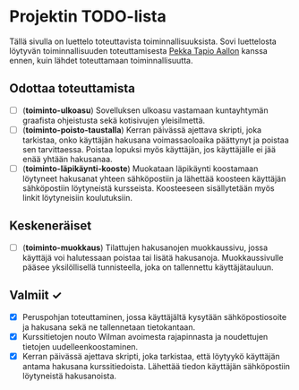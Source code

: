 # Projektin TODO-lista

Tällä sivulla on luettelo toteuttavista toiminnallisuuksista. Sovi luettelosta löytyvän toiminnallisuuden toteuttamisesta [Pekka Tapio Aallon](https://github.com/pekkatapio) kanssa ennen, kuin lähdet toteuttamaan toiminnallisuutta.

## Odottaa toteuttamista

 - [ ] (**toiminto-ulkoasu**) Sovelluksen ulkoasu vastamaan kuntayhtymän graafista ohjeistusta sekä kotisivujen yleisilmettä. 
 - [ ] (**toiminto-poisto-taustalla**) Kerran päivässä ajettava skripti, joka tarkistaa, onko käyttäjän hakusana voimassaoloaika päättynyt ja poistaa sen tarvittaessa. Poistaa lopuksi myös käyttäjän, jos käyttäjälle ei jää enää yhtään hakusanaa.
 - [ ] (**toiminto-läpikäynti-kooste**) Muokataan läpikäynti koostamaan löytyneet hakusanat yhteen sähköpostiin ja lähettää koosteen käyttäjän sähköpostiin löytyneistä kursseista. Koosteeseen sisällytetään myös linkit löytyneisiin koulutuksiin.

## Keskeneräiset

 - [ ] (**toiminto-muokkaus**) Tilattujen hakusanojen muokkaussivu, jossa käyttäjä voi halutessaan poistaa tai lisätä hakusanoja. Muokkaussivulle pääsee yksilöllisellä tunnisteella, joka on tallennettu käyttäjätauluun.

## Valmiit ✓

 - [X] Peruspohjan toteuttaminen, jossa käyttäjältä kysytään sähköpostiosoite ja hakusana sekä ne tallennetaan tietokantaan.
 - [X] Kurssitietojen nouto Wilman avoimesta rajapinnasta ja noudettujen tietojen uudelleenkoostaminen.
 - [X] Kerran päivässä ajettava skripti, joka tarkistaa, että löytyykö käyttäjän antama hakusana kurssitiedoista. Lähettää tiedon käyttäjän sähköpostiin löytyneistä hakusanoista.
